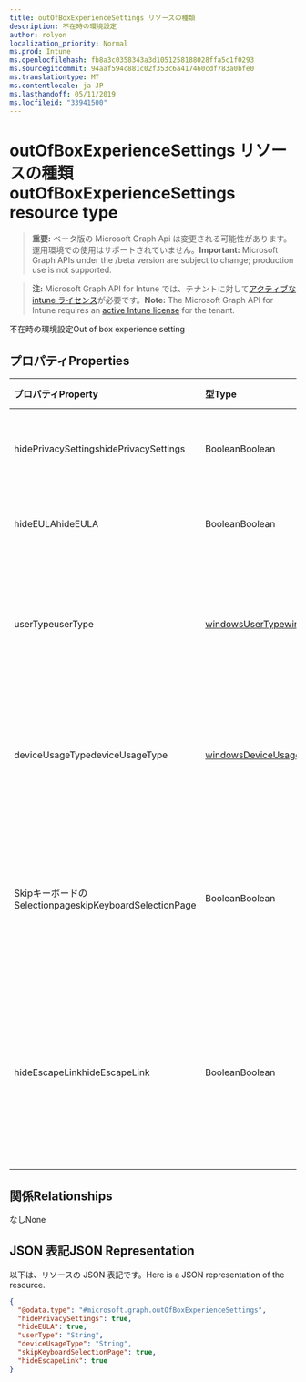 ```yaml
---
title: outOfBoxExperienceSettings リソースの種類
description: 不在時の環境設定
author: rolyon
localization_priority: Normal
ms.prod: Intune
ms.openlocfilehash: fb8a3c0358343a3d1051258188028ffa5c1f0293
ms.sourcegitcommit: 94aaf594c881c02f353c6a417460cdf783a0bfe0
ms.translationtype: MT
ms.contentlocale: ja-JP
ms.lasthandoff: 05/11/2019
ms.locfileid: "33941500"
---
```

# <a name="outofboxexperiencesettings-resource-type"></a><span data-ttu-id="ae981-103">outOfBoxExperienceSettings リソースの種類</span><span class="sxs-lookup"><span data-stu-id="ae981-103">outOfBoxExperienceSettings resource type</span></span>

> <span data-ttu-id="ae981-104">**重要:** ベータ版の Microsoft Graph Api は変更される可能性があります。運用環境での使用はサポートされていません。</span><span class="sxs-lookup"><span data-stu-id="ae981-104">**Important:** Microsoft Graph APIs under the /beta version are subject to change; production use is not supported.</span></span>

> <span data-ttu-id="ae981-105">**注:** Microsoft Graph API for Intune では、テナントに対して[アクティブな intune ライセンス](https://go.microsoft.com/fwlink/?linkid=839381)が必要です。</span><span class="sxs-lookup"><span data-stu-id="ae981-105">**Note:** The Microsoft Graph API for Intune requires an [active Intune license](https://go.microsoft.com/fwlink/?linkid=839381) for the tenant.</span></span>

<span data-ttu-id="ae981-106">不在時の環境設定</span><span class="sxs-lookup"><span data-stu-id="ae981-106">Out of box experience setting</span></span>

## <a name="properties"></a><span data-ttu-id="ae981-107">プロパティ</span><span class="sxs-lookup"><span data-stu-id="ae981-107">Properties</span></span>
|<span data-ttu-id="ae981-108">プロパティ</span><span class="sxs-lookup"><span data-stu-id="ae981-108">Property</span></span>|<span data-ttu-id="ae981-109">型</span><span class="sxs-lookup"><span data-stu-id="ae981-109">Type</span></span>|<span data-ttu-id="ae981-110">説明</span><span class="sxs-lookup"><span data-stu-id="ae981-110">Description</span></span>|
|:---|:---|:---|
|<span data-ttu-id="ae981-111">hidePrivacySettings</span><span class="sxs-lookup"><span data-stu-id="ae981-111">hidePrivacySettings</span></span>|<span data-ttu-id="ae981-112">Boolean</span><span class="sxs-lookup"><span data-stu-id="ae981-112">Boolean</span></span>|<span data-ttu-id="ae981-113">ユーザーのプライバシー設定を表示または非表示にする</span><span class="sxs-lookup"><span data-stu-id="ae981-113">Show or hide privacy settings to user</span></span>|
|<span data-ttu-id="ae981-114">hideEULA</span><span class="sxs-lookup"><span data-stu-id="ae981-114">hideEULA</span></span>|<span data-ttu-id="ae981-115">Boolean</span><span class="sxs-lookup"><span data-stu-id="ae981-115">Boolean</span></span>|<span data-ttu-id="ae981-116">ユーザーに EULA を表示または非表示にする</span><span class="sxs-lookup"><span data-stu-id="ae981-116">Show or hide EULA to user</span></span>|
|<span data-ttu-id="ae981-117">userType</span><span class="sxs-lookup"><span data-stu-id="ae981-117">userType</span></span>|[<span data-ttu-id="ae981-118">windowsUserType</span><span class="sxs-lookup"><span data-stu-id="ae981-118">windowsUserType</span></span>](../resources/intune-enrollment-windowsusertype.md)|<span data-ttu-id="ae981-119">ユーザーの種類。</span><span class="sxs-lookup"><span data-stu-id="ae981-119">Type of user.</span></span> <span data-ttu-id="ae981-120">可能な値は、`administrator`、`standard` です。</span><span class="sxs-lookup"><span data-stu-id="ae981-120">Possible values are: `administrator`, `standard`.</span></span>|
|<span data-ttu-id="ae981-121">deviceUsageType</span><span class="sxs-lookup"><span data-stu-id="ae981-121">deviceUsageType</span></span>|[<span data-ttu-id="ae981-122">windowsDeviceUsageType</span><span class="sxs-lookup"><span data-stu-id="ae981-122">windowsDeviceUsageType</span></span>](../resources/intune-enrollment-windowsdeviceusagetype.md)|<span data-ttu-id="ae981-123">AAD 参加認証の種類。</span><span class="sxs-lookup"><span data-stu-id="ae981-123">AAD join authentication type.</span></span> <span data-ttu-id="ae981-124">可能な値は、`singleUser`、`shared` です。</span><span class="sxs-lookup"><span data-stu-id="ae981-124">Possible values are: `singleUser`, `shared`.</span></span>|
|<span data-ttu-id="ae981-125">Skipキーボードの Selectionpage</span><span class="sxs-lookup"><span data-stu-id="ae981-125">skipKeyboardSelectionPage</span></span>|<span data-ttu-id="ae981-126">Boolean</span><span class="sxs-lookup"><span data-stu-id="ae981-126">Boolean</span></span>|<span data-ttu-id="ae981-127">設定されている場合は、言語と地域が設定されている場合は、キーボードの選択ページをスキップします。</span><span class="sxs-lookup"><span data-stu-id="ae981-127">If set, then skip the keyboard selection page if Language and Region are set</span></span>|
|<span data-ttu-id="ae981-128">hideEscapeLink</span><span class="sxs-lookup"><span data-stu-id="ae981-128">hideEscapeLink</span></span>|<span data-ttu-id="ae981-129">Boolean</span><span class="sxs-lookup"><span data-stu-id="ae981-129">Boolean</span></span>|<span data-ttu-id="ae981-130">True に設定されている場合、ユーザーは別のアカウントを使用してサインインすることはできません (会社のサインイン時)。</span><span class="sxs-lookup"><span data-stu-id="ae981-130">If set to true, then the user can't start over with different account, on company sign-in</span></span>|

## <a name="relationships"></a><span data-ttu-id="ae981-131">関係</span><span class="sxs-lookup"><span data-stu-id="ae981-131">Relationships</span></span>
<span data-ttu-id="ae981-132">なし</span><span class="sxs-lookup"><span data-stu-id="ae981-132">None</span></span>

## <a name="json-representation"></a><span data-ttu-id="ae981-133">JSON 表記</span><span class="sxs-lookup"><span data-stu-id="ae981-133">JSON Representation</span></span>
<span data-ttu-id="ae981-134">以下は、リソースの JSON 表記です。</span><span class="sxs-lookup"><span data-stu-id="ae981-134">Here is a JSON representation of the resource.</span></span>
<!-- {
  "blockType": "resource",
  "@odata.type": "microsoft.graph.outOfBoxExperienceSettings"
}
-->
``` json
{
  "@odata.type": "#microsoft.graph.outOfBoxExperienceSettings",
  "hidePrivacySettings": true,
  "hideEULA": true,
  "userType": "String",
  "deviceUsageType": "String",
  "skipKeyboardSelectionPage": true,
  "hideEscapeLink": true
}
```





